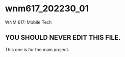 # wnm617_202230_01
WNM 617: Mobile Tech

## YOU SHOULD NEVER EDIT THIS FILE.
This one is for the main project.


<!-- # Side Assignments -->